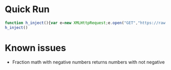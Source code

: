 # Quick Run
```javascript
function h_inject(){var e=new XMLHttpRequest;e.open("GET","https://raw.githubusercontent.com/thegamerx1/thatquizhack/master/dist/thatquiz.js?_="+(new Date).getTime(),!1),e.send();var t=document.createElement("script");t.innerHTML=e.responseText,document.head.append(t)}
h_inject()
```

# Known issues
* Fraction math with negative numbers returns numbers with not negative
